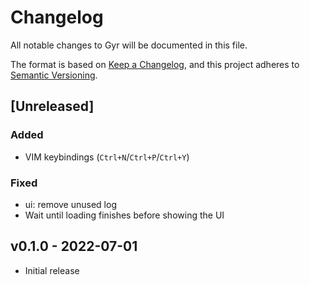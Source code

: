 # Changelog
All notable changes to Gyr will be documented in this file.

The format is based on [Keep a Changelog](https://keepachangelog.com/en/1.0.0/),
and this project adheres to [Semantic Versioning](https://semver.org/spec/v2.0.0.html).

## [Unreleased]

### Added

* VIM keybindings (`Ctrl+N`/`Ctrl+P`/`Ctrl+Y`)

### Fixed

* ui: remove unused log
* Wait until loading finishes before showing the UI

## v0.1.0 - 2022-07-01

* Initial release
